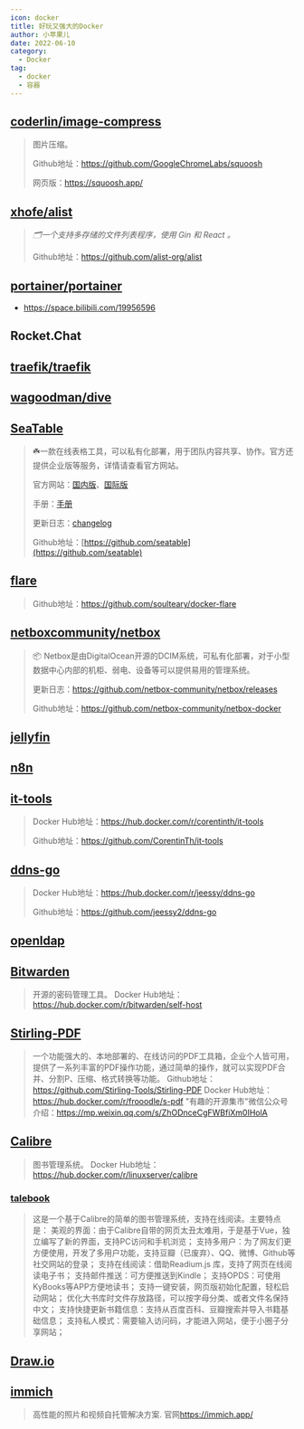 ```yaml
---
icon: docker
title: 好玩又强大的Docker
author: 小苹果儿
date: 2022-06-10
category:
  - Docker
tag:
  - docker
  - 容器
---
```




## [coderlin/image-compress](https://registry.hub.docker.com/r/coderlin/image-compress)

  > 图片压缩。
  >
  > Github地址：<https://github.com/GoogleChromeLabs/squoosh>
  >
  > 网页版：<https://squoosh.app/>

## [xhofe/alist](https://hub.docker.com/r/xhofe/alist)

  > *🗂️一个支持多存储的文件列表程序，使用 Gin 和 React 。*
  >
  > Github地址：<https://github.com/alist-org/alist>

## [portainer/portainer](https://github.com/portainer/portainer)

- <https://space.bilibili.com/19956596>

## Rocket.Chat

## [traefik/traefik](https://github.com/traefik/traefik)

## [wagoodman/dive](https://github.com/wagoodman/dive)

## [SeaTable](https://hub.docker.com/r/seatable/seatable-developer)
  
  > :shamrock:一款在线表格工具，可以私有化部署，用于团队内容共享、协作。官方还提供企业版等服务，详情请查看官方网站。
  >
  > 官方网站：[国内版](https://seatable.cn/)、[国际版](https://seatable.io/)
  > 
  > 手册：[手册](https://docs.seatable.cn/published/seatable-manual/upgrade/upgrade_manual-ce.md)
  >
  > 更新日志：[changelog](https://seatable.io/docs/changelog/)
  >
  > Github地址：[https://github.com/seatable](https://github.com/seatable)
  
## [flare](https://hub.docker.com/r/soulteary/flare)

  > Github地址：<https://github.com/soulteary/docker-flare>
  
## [netboxcommunity/netbox](https://hub.docker.com/r/netboxcommunity/netbox)

  > :package: Netbox是由DigitalOcean开源的DCIM系统，可私有化部署，对于小型数据中心内部的机柜、弱电、设备等可以提供易用的管理系统。
  >
  > 更新日志：<https://github.com/netbox-community/netbox/releases>
  >
  > Github地址：<https://github.com/netbox-community/netbox-docker>

## [jellyfin](https://github.com/jellyfin/jellyfin)

## [n8n](https://github.com/n8n-io/n8n)

## [it-tools](https://github.com/CorentinTh/it-tools)

  > Docker Hub地址：<https://hub.docker.com/r/corentinth/it-tools>
  >
  > Github地址：<https://github.com/CorentinTh/it-tools>

## [ddns-go](https://github.com/jeessy2/ddns-go)

  > Docker Hub地址：<https://hub.docker.com/r/jeessy/ddns-go>  
  >
  > Github地址：<https://github.com/jeessy2/ddns-go>

## [openldap](https://hub.docker.com/r/bitnami/openldap)

## [Bitwarden](https://github.com/bitwarden/server)

  > 开源的密码管理工具。
  > Docker Hub地址：<https://hub.docker.com/r/bitwarden/self-host>

## [Stirling-PDF](https://github.com/Stirling-Tools/Stirling-PDF)

  > 一个功能强大的、本地部署的、在线访问的PDF工具箱，企业个人皆可用，提供了一系列丰富的PDF操作功能，通过简单的操作，就可以实现PDF合并、分割P、压缩、格式转换等功能。
  > Github地址：<https://github.com/Stirling-Tools/Stirling-PDF>
  > Docker Hub地址：<https://hub.docker.com/r/frooodle/s-pdf>
  > "有趣的开源集市"微信公众号介绍：<https://mp.weixin.qq.com/s/ZhODnceCgFWBfiXm0IHolA>

## [Calibre](https://calibre-ebook.com/)

  > 图书管理系统。
  > Docker Hub地址：<https://hub.docker.com/r/linuxserver/calibre>

### [talebook](https://hub.docker.com/r/talebook/talebook)

  > 这是一个基于Calibre的简单的图书管理系统，支持在线阅读。主要特点是：
  > 美观的界面：由于Calibre自带的网页太丑太难用，于是基于Vue，独立编写了新的界面，支持PC访问和手机浏览；
  > 支持多用户：为了网友们更方便使用，开发了多用户功能，支持豆瓣（已废弃）、QQ、微博、Github等社交网站的登录；
  > 支持在线阅读：借助Readium.js⁠ 库，支持了网页在线阅读电子书；
  > 支持邮件推送：可方便推送到Kindle；
  > 支持OPDS：可使用KyBooks⁠等APP方便地读书；
  > 支持一键安装，网页版初始化配置，轻松启动网站；
  > 优化大书库时文件存放路径，可以按字母分类、或者文件名保持中文；
  > 支持快捷更新书籍信息：支持从百度百科、豆瓣搜索并导入书籍基础信息；
  > 支持私人模式：需要输入访问码，才能进入网站，便于小圈子分享网站；

## [Draw.io](https://hub.docker.com/r/jgraph/drawio)

## [immich](https://github.com/immich-app/immich)
 > 高性能的照片和视频自托管解决方案.
 > 官网<https://immich.app/>
